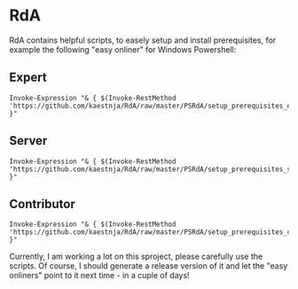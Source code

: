 # RdA
RdA contains helpful scripts, to easely setup and install prerequisites, for example the following "easy onliner" for Windows Powershell:

## Expert
```
Invoke-Expression "& { $(Invoke-RestMethod 'https://github.com/kaestnja/RdA/raw/master/PSRdA/setup_prerequisites_expert.ps1') }"
```
## Server
```
Invoke-Expression "& { $(Invoke-RestMethod 'https://github.com/kaestnja/RdA/raw/master/PSRdA/setup_prerequisites_server.ps1') }"
```
## Contributor
```
Invoke-Expression "& { $(Invoke-RestMethod 'https://github.com/kaestnja/RdA/raw/master/PSRdA/setup_prerequisites_contributor.ps1') }"
``` 
Currently, I am working a lot on this sproject, please carefully use the scripts.
Of course, I should generate a release version of it and let the "easy onliners" point to it next time - in a cuple of days!